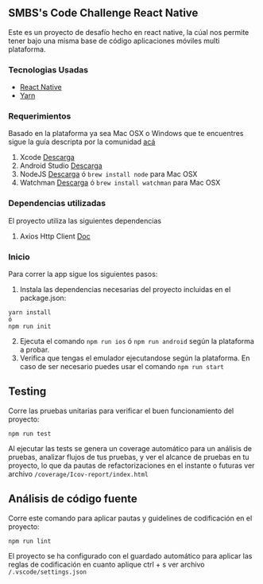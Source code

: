 ## SMBS's Code Challenge React Native

Este es un proyecto de desafío hecho en react native, la cúal nos permite tener bajo una misma base de código aplicaciones móviles multi plataforma.

### Tecnologias Usadas

- [React Native](https://reactnative.dev/)
- [Yarn](https://yarnpkg.com/)

### Requerimientos

Basado en la plataforma ya sea Mac OSX o Windows que te encuentres sigue la guía descripta por la comunidad [acá](https://reactnative.dev/docs/0.60/getting-started)

1. Xcode [Descarga](https://developer.apple.com/xcode/downloads/)
2. Android Studio [Descarga](https://developer.android.com/studio)
3. NodeJS [Descarga](https://nodejs.org/es/)  ó `brew install node` para Mac OSX
4. Watchman [Descarga](https://facebook.github.io/watchman/docs/install.html) ó `brew install watchman` para Mac OSX

### Dependencias utilizadas

El proyecto utiliza las siguientes dependencias

1. Axios Http Client [Doc](https://github.com/axios/axios)

### Inicio

Para correr la app sigue los siguientes pasos:

1. Instala las dependencias necesarias del proyecto incluidas en el package.json:
```
yarn install
ó
npm run init
```
2. Ejecuta el comando `npm run ios` ó `npm run android` según la plataforma a probar.
3. Verifica que tengas el emulador ejecutandose según la plataforma. En caso de ser necesario puedes usar el comando `npm run start`

## Testing

Corre las pruebas unitarias para verificar el buen funcionamiento del proyecto:

```
npm run test
```

Al ejecutar las tests se genera un coverage automático para un análisis de pruebas, analizar flujos de tus pruebas, y ver el alcance de pruebas en tu proyecto, lo que da pautas de refactorizaciones en el instante o futuras
ver archivo `/coverage/Icov-report/index.html`

## Análisis de código fuente

Corre este comando para aplicar pautas y guidelines de codificación en el proyecto:

```
npm run lint
```

El proyecto se ha configurado con el guardado automático para aplicar las reglas de codificación en cuanto aplique ctrl + s
ver archivo `/.vscode/settings.json`
